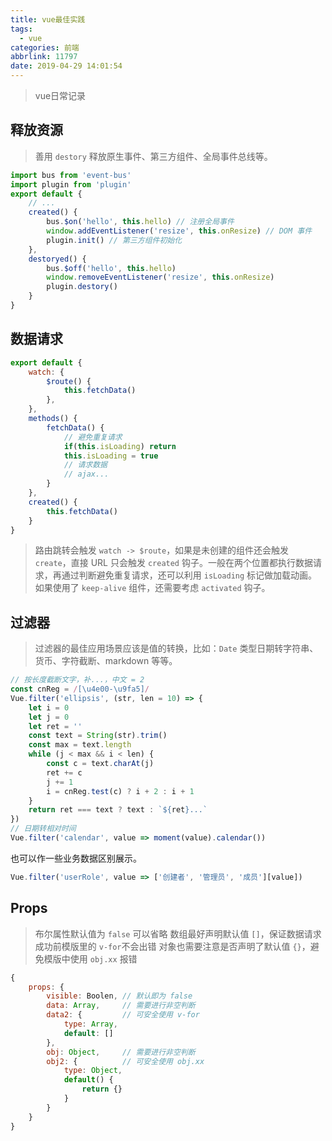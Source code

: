 ```yaml
---
title: vue最佳实践
tags:
  - vue
categories: 前端
abbrlink: 11797
date: 2019-04-29 14:01:54
---
```

> vue日常记录
<!-- more -->

## 释放资源
> 善用 `` destory `` 释放原生事件、第三方组件、全局事件总线等。

``` js
import bus from 'event-bus'
import plugin from 'plugin'
export default {
    // ...
    created() {
        bus.$on('hello', this.hello) // 注册全局事件
        window.addEventListener('resize', this.onResize) // DOM 事件
        plugin.init() // 第三方组件初始化
    },
    destoryed() {
        bus.$off('hello', this.hello)
        window.removeEventListener('resize', this.onResize)
        plugin.destory()
    }
}
```
## 数据请求
```js
export default {
    watch: {
        $route() {
            this.fetchData()
        },
    },
    methods() {
        fetchData() {
            // 避免重复请求
            if(this.isLoading) return
            this.isLoading = true
            // 请求数据
            // ajax...
        }
    },
    created() {
        this.fetchData()
    }
}
```
>路由跳转会触发 `` watch -> $route ``，如果是未创建的组件还会触发 `` create ``，直接 URL 只会触发 ``created`` 钩子。一般在两个位置都执行数据请求，再通过判断避免重复请求，还可以利用 ``isLoading`` 标记做加载动画。如果使用了 ``keep-alive`` 组件，还需要考虑 ``activated`` 钩子。

## 过滤器
> 过滤器的最佳应用场景应该是值的转换，比如：``Date`` 类型日期转字符串、货币、字符截断、markdown 等等。

```js
// 按长度截断文字，补...，中文 = 2
const cnReg = /[\u4e00-\u9fa5]/
Vue.filter('ellipsis', (str, len = 10) => {
    let i = 0
    let j = 0
    let ret = ''
    const text = String(str).trim()
    const max = text.length
    while (j < max && i < len) {
        const c = text.charAt(j)
        ret += c
        j += 1
        i = cnReg.test(c) ? i + 2 : i + 1
    }
    return ret === text ? text : `${ret}...`
})
// 日期转相对时间
Vue.filter('calendar', value => moment(value).calendar())
```
也可以作一些业务数据区别展示。
```js
Vue.filter('userRole', value => ['创建者', '管理员', '成员'][value])
```
## Props
> 布尔属性默认值为 ``false`` 可以省略
> 数组最好声明默认值 ``[]``，保证数据请求成功前模版里的 ``v-for``不会出错
> 对象也需要注意是否声明了默认值 ``{}``，避免模版中使用 ``obj.xx`` 报错

```js
{
    props: {
        visible: Boolen, // 默认即为 false
        data: Array,     // 需要进行非空判断
        data2: {         // 可安全使用 v-for
            type: Array,
            default: []
        },
        obj: Object,     // 需要进行非空判断
        obj2: {          // 可安全使用 obj.xx
            type: Object,
            default() {
                return {}
            }
        }
    }
}
```


